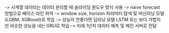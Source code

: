 -> 시계열 데이터는 데이터 분리할 때 슬라이딩 윈도우 방식 사용
-> naive forecast 방법으로 베이스 라인 파악
-> window size, horizon 파라미터 탐색 및 머신러닝 모델(LGBM, XGBoost)로 학습
-> 성능이 안좋다면 딥러닝 모델 LSTM 또는 보다 가볍지만 비슷한 성능을 내는 GRU로 학습
-> 미래 1년치 데이터 예측 및 메인 서버로 전달